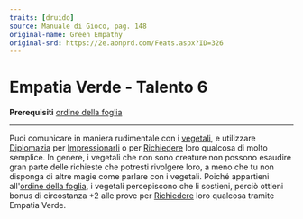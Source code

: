 ```yaml
---
traits: [druido]
source: Manuale di Gioco, pag. 148
original-name: Green Empathy
original-srd: https://2e.aonprd.com/Feats.aspx?ID=326
---
```


# Empatia Verde - Talento 6

**Prerequisiti** [ordine della foglia](/classi/druido/ordini/foglia)

---

Puoi comunicare in maniera rudimentale con i [vegetali](/tratti/vegetale), e
utilizzare [Diplomazia](/abilita/diplomazia) per
[Impressionarli](/azioni/abilita/impressionare) o per
[Richiedere](/azioni/abilita/richiedere) loro qualcosa di molto semplice. In
genere, i vegetali che non sono creature non possono esaudire gran parte delle
richieste che potresti rivolgere loro, a meno che tu non disponga di altre magie
come parlare con i vegetali. Poiché appartieni
all'[ordine della foglia](/classi/druido/ordini/foglia), i vegetali percepiscono
che li sostieni, perciò ottieni bonus di circostanza +2 alle prove per
[Richiedere](/azioni/abilita/richiedere) loro qualcosa tramite Empatia Verde.
